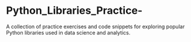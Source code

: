 # Python_Libraries_Practice-
A collection of practice exercises and code snippets for exploring popular Python libraries used in data science and analytics.
